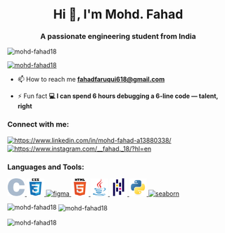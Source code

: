 <h1 align="center">Hi 👋, I'm Mohd. Fahad</h1>
<h3 align="center">A passionate engineering student from India</h3>

<p align="left"> <img src="https://komarev.com/ghpvc/?username=mohd-fahad18&label=Profile%20views&color=0e75b6&style=flat" alt="mohd-fahad18" /> </p>

<p align="left"> <a href="https://github.com/ryo-ma/github-profile-trophy"><img src="https://github-profile-trophy.vercel.app/?username=mohd-fahad18" alt="mohd-fahad18" /></a> </p>

- 📫 How to reach me **fahadfaruqui618@gmail.com**

- ⚡ Fun fact **💻 I can spend 6 hours debugging a 6-line code — talent, right**

<h3 align="left">Connect with me:</h3>
<p align="left">
<a href="https://www.linkedin.com/in/mohd-fahad-a13880338/" target="blank"><img align="center" src="https://raw.githubusercontent.com/rahuldkjain/github-profile-readme-generator/master/src/images/icons/Social/linked-in-alt.svg" alt="https://www.linkedin.com/in/mohd-fahad-a13880338/" height="30" width="40" /></a>
<a href="https://www.instagram.com/__fahad._18/?hl=en" target="blank"><img align="center" src="https://raw.githubusercontent.com/rahuldkjain/github-profile-readme-generator/master/src/images/icons/Social/instagram.svg" alt="https://www.instagram.com/__fahad._18/?hl=en" height="30" width="40" /></a>
</p>

<h3 align="left">Languages and Tools:</h3>
<p align="left"> <a href="https://www.cprogramming.com/" target="_blank" rel="noreferrer"> <img src="https://raw.githubusercontent.com/devicons/devicon/master/icons/c/c-original.svg" alt="c" width="40" height="40"/> </a> <a href="https://www.w3schools.com/css/" target="_blank" rel="noreferrer"> <img src="https://raw.githubusercontent.com/devicons/devicon/master/icons/css3/css3-original-wordmark.svg" alt="css3" width="40" height="40"/> </a> <a href="https://www.figma.com/" target="_blank" rel="noreferrer"> <img src="https://www.vectorlogo.zone/logos/figma/figma-icon.svg" alt="figma" width="40" height="40"/> </a> <a href="https://www.w3.org/html/" target="_blank" rel="noreferrer"> <img src="https://raw.githubusercontent.com/devicons/devicon/master/icons/html5/html5-original-wordmark.svg" alt="html5" width="40" height="40"/> </a> <a href="https://www.java.com" target="_blank" rel="noreferrer"> <img src="https://raw.githubusercontent.com/devicons/devicon/master/icons/java/java-original.svg" alt="java" width="40" height="40"/> </a> <a href="https://pandas.pydata.org/" target="_blank" rel="noreferrer"> <img src="https://raw.githubusercontent.com/devicons/devicon/2ae2a900d2f041da66e950e4d48052658d850630/icons/pandas/pandas-original.svg" alt="pandas" width="40" height="40"/> </a> <a href="https://www.python.org" target="_blank" rel="noreferrer"> <img src="https://raw.githubusercontent.com/devicons/devicon/master/icons/python/python-original.svg" alt="python" width="40" height="40"/> </a> <a href="https://seaborn.pydata.org/" target="_blank" rel="noreferrer"> <img src="https://seaborn.pydata.org/_images/logo-mark-lightbg.svg" alt="seaborn" width="40" height="40"/> </a> </p>

<p><img align="left" src="https://github-readme-stats.vercel.app/api/top-langs?username=mohd-fahad18&show_icons=true&locale=en&layout=compact" alt="mohd-fahad18" /></p>

<p>&nbsp;<img align="center" src="https://github-readme-stats.vercel.app/api?username=mohd-fahad18&show_icons=true&locale=en" alt="mohd-fahad18" /></p>

<p><img align="center" src="https://github-readme-streak-stats.herokuapp.com/?user=mohd-fahad18&" alt="mohd-fahad18" /></p>
